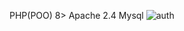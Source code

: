 ﻿PHP(POO) 8>
Apache 2.4
Mysql
![auth](https://github.com/user-attachments/assets/8c02b523-4876-48a0-ba16-60196f74e5a8)
